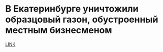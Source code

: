 # В Екатеринбурге уничтожили образцовый газон, обустроенный местным бизнесменом 



[LINK](https://varlamov.ru/3315490.html)